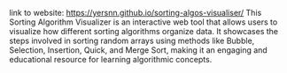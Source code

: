 link to website: https://yersnn.github.io/sorting-algos-visualiser/
This Sorting Algorithm Visualizer is an interactive web tool that allows users to visualize how different sorting algorithms organize data. It showcases the steps involved in sorting random arrays using methods like Bubble, Selection, Insertion, Quick, and Merge Sort, making it an engaging and educational resource for learning algorithmic concepts.

